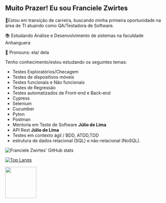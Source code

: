 ## Muito Prazer! Eu sou  Franciele Zwirtes 

🚀Estou em transição de carreira, buscando minha primeira oportunidade na área de TI atuando como QA/Testadora de Software. 


📚 Estudando Análise e Desenvolvimento de sistemas na faculdade Anhanguera

🙂 Pronouns: ela/ dela

Tenho conhecimento/estou estudando os seguintes temas:

* Testes Exploratórios/Checagem
* Testes de dispositivos móveis
* Testes funcionais e Não funcionais 
* Testes de Regressão
* Testes automatizados de Front-end e Back-end
* Cypress
* Selenium
* Cucumber
* Pyton
* Postman
* Mentoria em Teste de Software **Júlio de Lima**
* API Rest **Júlio de Lima**
* Testes em contexto ágil / BDD, ATDD,TDD
* estrutura de dados relacional (SQL) e não-relacional (NoSQL).

![Franciele Zwirtes' GitHub stats](https://github-readme-stats.vercel.app/api?username=francielezw&show_icons=true&theme=synthwave&count_private=true) 

[![Top Langs](https://github-readme-stats.vercel.app/api/top-langs/?username=francielezw)](https://github.com/francielezw/github-readme-stats)

<a href="https://www.linkedin.com/in/francielezwirtes" target="blank"><img align="center" src="https://logowik.com/content/uploads/images/329_linkedin.jpg" height="100" /></a>
